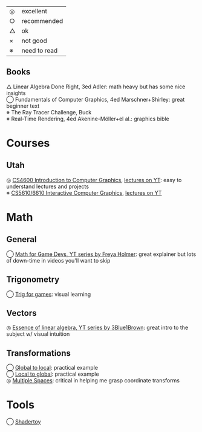 <table>
  <tr>
    <td>◎</td>
    <td>excellent</td>
  </tr>
  <tr>
    <td>○</td>
    <td>recommended</td>
  </tr>
  <tr>
    <td>△</td>
    <td>ok</td>
  </tr>
  <tr>
    <td>×</td>
    <td>not good</td>
  </tr>
  <tr>
    <td>※</td>
    <td>need to read</td>
  </tr>
</table>


## Books
△ Linear Algebra Done Right, 3ed Adler: math heavy but has some nice insights  
◯ Fundamentals of Computer Graphics, 4ed Marschner+Shirley: great beginner text  
※ The Ray Tracer Challenge, Buck  
※ Real-Time Rendering, 4ed Akenine-Möller+el al.: graphics bible  

# Courses
## Utah
◎ [CS4600 Introduction to Computer Graphics](https://graphics.cs.utah.edu/courses/cs4600/fall2024/), [lectures on YT](https://youtube.com/playlist?list=PLplnkTzzqsZTfYh4UbhLGpI5kGd5oW_Hh): easy to understand lectures and projects  
※ [CS5610/6610 Interactive Computer Graphics](https://graphics.cs.utah.edu/courses/cs6610/spring2024/), [lectures on YT](https://youtube.com/playlist?list=PLplnkTzzqsZS3R5DjmCQsqupu43oS9CFN)

# Math
## General
◯ [Math for Game Devs, YT series by Freya Holmer](https://youtube.com/watch?v=fjOdtSu4Lm4&list=PLImQaTpSAdsArRFFj8bIfqMk2X7Vlf3XF&index=0): great explainer but lots of down-time in videos you'll want to skip
## Trigonometry
◯ [Trig for games](https://demoman.net/?a=trig-for-games): visual learning
## Vectors
◎ [Essence of linear algebra, YT series by 3Blue1Brown](https://iv.ggtyler.dev/watch?v=fNk_zzaMoSs&list=PLZHQObOWTQDPD3MizzM2xVFitgF8hE_ab&index=0): great intro to the subject w/ visual intuition

## Transformations
◯ [Global to local](https://gamedev.stackexchange.com/questions/79765/how-do-i-convert-from-the-global-coordinate-space-to-a-local-space): practical example  
◯ [Local to global](https://computergraphics.stackexchange.com/questions/8562/how-to-convert-from-object-space-into-world-space-exercise-from-3d-math-primer): practical example  
◎ [Multiple Spaces](https://gamemath.com/book/multiplespaces.html): critical in helping me grasp coordinate transforms

# Tools
◯ [Shadertoy](https://www.shadertoy.com)
